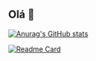 ## Olá 👋

[![Anurag's GitHub stats](httpsgithub-readme-stats.vercel.appapiusername=ribeirotech&show_icons=true&theme=dark)](httpsgithub.comanuraghazragithub-readme-stats)

[![Readme Card](httpsgithub-readme-stats.vercel.appapipinusername=githubjavascriptebac&repo=variavel&theme=dark)](httpsgithub.comanuraghazragithub-readme-stats)
